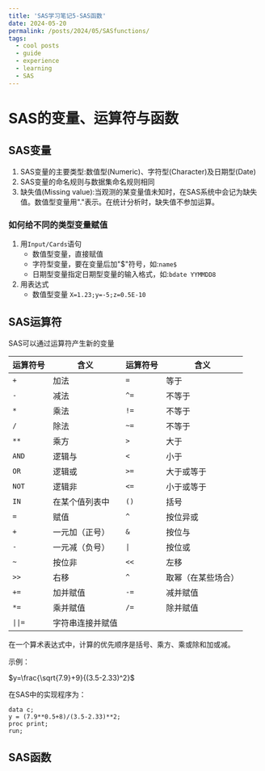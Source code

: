 ```yaml
---
title: 'SAS学习笔记5-SAS函数'
date: 2024-05-20
permalink: /posts/2024/05/SASfunctions/
tags:
  - cool posts
  - guide
  - experience
  - learning
  - SAS
---
```


# SAS的变量、运算符与函数

## SAS变量

1. SAS变量的主要类型:数值型(Numeric)、字符型(Character)及日期型(Date)
2. SAS变量的命名规则与数据集命名规则相同
3. 缺失值(Missing value):当观测的某变量值未知时，在SAS系统中会记为缺失值。数值型变量用"."表示。在统计分析时，缺失值不参加运算。

### 如何给不同的类型变量赋值

1. 用`Input/Cards`语句
    - 数值型变量，直接赋值
    - 字符型变量，要在变量后加"\$"符号，如:`name$`
    - 日期型变量指定日期型变量的输入格式，如:`bdate YYMMDD8`
2. 用表达式
    - 数值型变量 `X=1.23;y=-5;z=0.5E-10`
  
## SAS运算符

SAS可以通过运算符产生新的变量

| 运算符号 | 含义          | 运算符号    | 含义                        |
|----------|--------------------------|-------------|-----------------------------|
| `+`      | 加法                     | `=`         | 等于                        |
| `-`      | 减法                     | `^=`        | 不等于                      |
| `*`      | 乘法                     | `!=`        | 不等于                      |
| `/`      | 除法                     | `~=`        | 不等于                      |
| `**`     | 乘方                     | `>`         | 大于                        |
| `AND`    | 逻辑与                   | `<`         | 小于                        |
| `OR`     | 逻辑或                   | `>=`        | 大于或等于                  |
| `NOT`    | 逻辑非                   | `<=`        | 小于或等于                  |
| `IN`     | 在某个值列表中            | `()`        | 括号                       |
| `=`      | 赋值                     | `^`         | 按位异或                    |
| `+`      | 一元加（正号）            | `&`         | 按位与                      |
| `-`      | 一元减（负号）            | `\|`        | 按位或                      |
| `~`      | 按位非                   | `<<`        | 左移                        |
| `>>`     | 右移                     | `^`         | 取幂（在某些场合）          |
| `+=`     | 加并赋值                 | `-=`        | 减并赋值                    |
| `*=`     | 乘并赋值                 | `/=`        | 除并赋值                    |
| `\|\|=`    | 字符串连接并赋值        |             |                             |

在一个算术表达式中，计算的优先顺序是括号、乘方、乘或除和加或减。

示例：

$y=\frac{\sqrt{7.9}+9}{(3.5-2.33)^2}$

在SAS中的实现程序为：

```sas
data c;
y = (7.9**0.5+8)/(3.5-2.33)**2;
proc print;
run;
```

## SAS函数
